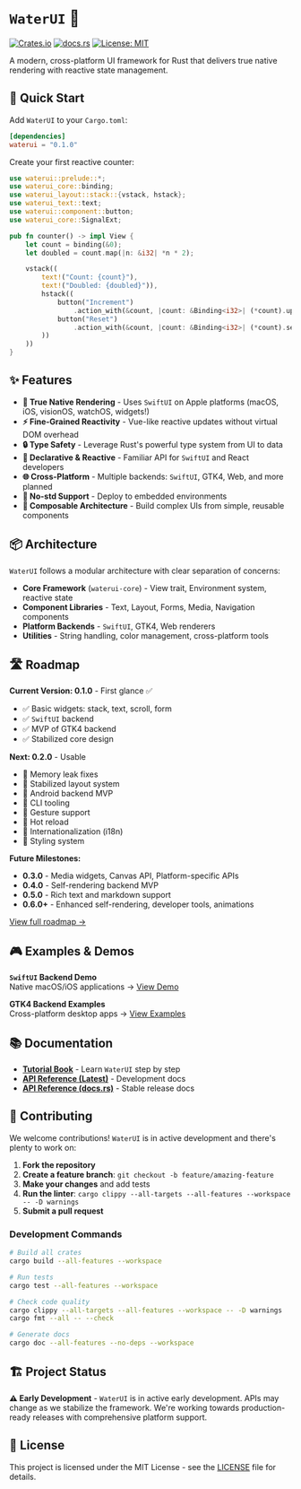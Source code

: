 # `WaterUI` 🌊

[![Crates.io](https://img.shields.io/crates/v/waterui.svg)](https://crates.io/crates/waterui)
[![docs.rs](https://docs.rs/waterui/badge.svg)](https://docs.rs/waterui)
[![License: MIT](https://img.shields.io/badge/License-MIT-yellow.svg)](https://opensource.org/licenses/MIT)

A modern, cross-platform UI framework for Rust that delivers true native rendering with reactive state management.

## 🚀 Quick Start

Add `WaterUI` to your `Cargo.toml`:

```toml
[dependencies]
waterui = "0.1.0"
```

Create your first reactive counter:

```rust
use waterui::prelude::*;
use waterui_core::binding;
use waterui_layout::stack::{vstack, hstack};
use waterui_text::text;
use waterui::component::button;
use waterui_core::SignalExt;

pub fn counter() -> impl View {
    let count = binding(&0);
    let doubled = count.map(|n: &i32| *n * 2);

    vstack((
        text!("Count: {count}"),
        text!("Doubled: {doubled}")),
        hstack((
            button("Increment")
                .action_with(&count, |count: &Binding<i32>| (*count).update(|n| *n += 1)),
            button("Reset")
                .action_with(&count, |count: &Binding<i32>| (*count).set(0)),
        ))
    ))
}
```

## ✨ Features

- **🎯 True Native Rendering** - Uses `SwiftUI` on Apple platforms (macOS, iOS, visionOS, watchOS, widgets!)
- **⚡ Fine-Grained Reactivity** - Vue-like reactive updates without virtual DOM overhead
- **🔒 Type Safety** - Leverage Rust's powerful type system from UI to data
- **🔄 Declarative & Reactive** - Familiar API for `SwiftUI` and React developers
- **🌐 Cross-Platform** - Multiple backends: `SwiftUI`, GTK4, Web, and more planned
- **🚫 No-std Support** - Deploy to embedded environments
- **🎨 Composable Architecture** - Build complex UIs from simple, reusable components

## 📦 Architecture

`WaterUI` follows a modular architecture with clear separation of concerns:

- **Core Framework** (`waterui-core`) - View trait, Environment system, reactive state
- **Component Libraries** - Text, Layout, Forms, Media, Navigation components
- **Platform Backends** - `SwiftUI`, GTK4, Web renderers
- **Utilities** - String handling, color management, cross-platform tools

## 🛣️ Roadmap

**Current Version: 0.1.0** - First glance ✅

- ✅ Basic widgets: stack, text, scroll, form
- ✅ `SwiftUI` backend
- ✅ MVP of GTK4 backend
- ✅ Stabilized core design

**Next: 0.2.0** - Usable

- 🔧 Memory leak fixes
- 🔧 Stabilized layout system
- 🔧 Android backend MVP
- 🔧 CLI tooling
- 🔧 Gesture support
- 🔧 Hot reload
- 🔧 Internationalization (i18n)
- 🔧 Styling system

**Future Milestones:**

- **0.3.0** - Media widgets, Canvas API, Platform-specific APIs
- **0.4.0** - Self-rendering backend MVP
- **0.5.0** - Rich text and markdown support
- **0.6.0+** - Enhanced self-rendering, developer tools, animations

[View full roadmap →](./ROADMAP.md)

## 🎮 Examples & Demos

**`SwiftUI` Backend Demo**\
Native macOS/iOS applications → [View Demo](./demo)

**GTK4 Backend Examples**\
Cross-platform desktop apps → [View Examples](./backends/gtk4/examples/)

## 📚 Documentation

- **[Tutorial Book](https://water-rs.github.io/waterui/)** - Learn `WaterUI` step by step
- **[API Reference (Latest)](https://water-rs.github.io/waterui/api)** - Development docs
- **[API Reference (docs.rs)](https://docs.rs/waterui)** - Stable release docs

## 🤝 Contributing

We welcome contributions! `WaterUI` is in active development and there's plenty to work on:

1. **Fork the repository**
2. **Create a feature branch**: `git checkout -b feature/amazing-feature`
3. **Make your changes** and add tests
4. **Run the linter**: `cargo clippy --all-targets --all-features --workspace -- -D warnings`
5. **Submit a pull request**

### Development Commands

```bash
# Build all crates
cargo build --all-features --workspace

# Run tests
cargo test --all-features --workspace

# Check code quality
cargo clippy --all-targets --all-features --workspace -- -D warnings
cargo fmt --all -- --check

# Generate docs
cargo doc --all-features --no-deps --workspace
```

## 🏗️ Project Status

**⚠️ Early Development** - `WaterUI` is in active early development. APIs may change as we stabilize the framework. We're working towards production-ready releases with comprehensive platform support.

## 📄 License

This project is licensed under the MIT License - see the [LICENSE](LICENSE) file for details.
